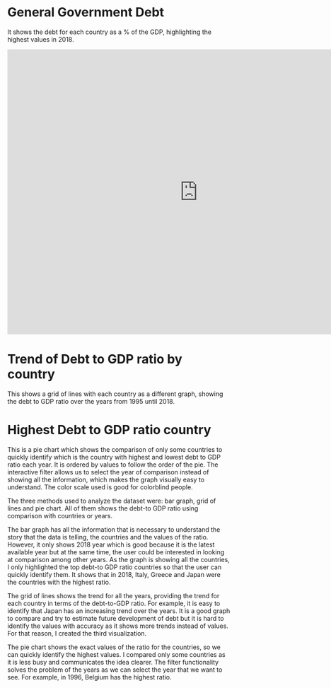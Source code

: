 # General Government Debt


It shows the debt for each country as a % of the GDP, highlighting the highest values in 2018.

<iframe src="https://data.oecd.org/chart/6gJY" width="860" height="645" style="border: 0" mozallowfullscreen="true" webkitallowfullscreen="true" allowfullscreen="true"><a href="https://data.oecd.org/chart/6gJY" target="_blank">OECD Chart: General government debt, Total, % of GDP, Annual, 2018</a></iframe>


# Trend of Debt to GDP ratio by country

This shows a grid of lines with each country as a different graph, showing the debt to GDP ratio over the years from 1995 until 2018.

<div class="flourish-embed flourish-chart" data-src="visualisation/5284504"><script src="https://public.flourish.studio/resources/embed.js"></script></div>

# Highest Debt to GDP ratio country

This is a pie chart which shows the comparison of only some countries to quickly identify which is the country with highest and lowest debt to GDP ratio each year. It is ordered by values to follow the order of the pie. The interactive filter allows us to select the year of comparison instead of showing all the information, which makes the graph visually easy to understand. The color scale used is good for colorblind people.

<div class="flourish-embed flourish-chart" data-src="visualisation/5284700"><script src="https://public.flourish.studio/resources/embed.js"></script></div>

The three methods used to analyze the dataset were: bar graph, grid of lines and pie chart. All of them shows the debt-to GDP ratio using comparison with countries or years.

The bar graph has all the information that is necessary to understand the story that the data is telling, the countries and the values of the ratio. However, it only shows 2018 year which is good because it is the latest available year but at the same time, the user could be interested in looking at comparison among other years. As the graph is showing all the countries, I only highlighted the top debt-to GDP ratio countries so that the user can quickly identify them. It shows that in 2018, Italy, Greece and Japan were the countries with the highest ratio.

The grid of lines shows the trend for all the years, providing the trend for each country in terms of the debt-to-GDP ratio. For example, it is easy to identify that Japan has an increasing trend over the years. It is a good graph to compare and try to estimate future development of debt but it is hard to identify the values with accuracy as it shows more trends instead of values. For that reason, I created the third visualization.

The pie chart shows the exact values of the ratio for the countries, so we can quickly identify the highest values. I compared only some countries as it is less busy and communicates the idea clearer. The filter functionality solves the problem of the years as we can select the year that we want to see. For example, in 1996, Belgium has the highest ratio.

